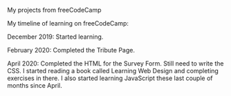 
My projects from freeCodeCamp

My timeline of learning on freeCodeCamp:

<p>December 2019: Started learning.</p>
<p>February 2020: Completed the Tribute Page.</p>
<p>April 2020: Completed the HTML for the Survey Form. Still need to write the CSS. I started reading a book called Learning Web Design and completing exercises in there. I also started learning JavaScript these last couple of months since April.</p>

